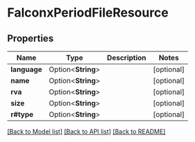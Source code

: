 # FalconxPeriodFileResource

## Properties

Name | Type | Description | Notes
------------ | ------------- | ------------- | -------------
**language** | Option<**String**> |  | [optional]
**name** | Option<**String**> |  | [optional]
**rva** | Option<**String**> |  | [optional]
**size** | Option<**String**> |  | [optional]
**r#type** | Option<**String**> |  | [optional]

[[Back to Model list]](../README.md#documentation-for-models) [[Back to API list]](../README.md#documentation-for-api-endpoints) [[Back to README]](../README.md)


